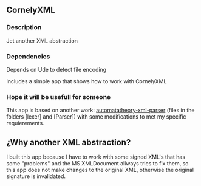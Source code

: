 ## CornelyXML
### Description
Jet another XML abstraction
### Dependencies
Depends on Ude to detect file encoding

Includes a simple app that shows how to work with CornelyXML

### Hope it will be usefull for someone
This app is based on another work: [automatatheory-xml-parser](https://github.com/gian-te/automatatheory-xml-parser)
(files in the folders [lexer] and [Parser]) with some modifications to met my specific requierements.

## ¿Why another XML abstraction?
I built this app because I have to work with some signed XML's that has some "problems" and the MS XMLDocument allways tries to fix them, so this app does not make changes to the original XML, otherwise the original signature is invalidated.

